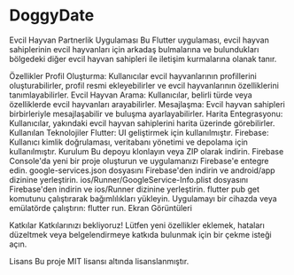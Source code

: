 # DoggyDate
Evcil Hayvan Partnerlik Uygulaması
Bu Flutter uygulaması, evcil hayvan sahiplerinin evcil hayvanları için arkadaş bulmalarına ve bulundukları bölgedeki diğer evcil hayvan sahipleri ile iletişim kurmalarına olanak tanır.

Özellikler
Profil Oluşturma: Kullanıcılar evcil hayvanlarının profillerini oluşturabilirler, profil resmi ekleyebilirler ve evcil hayvanlarının özelliklerini tanımlayabilirler.
Evcil Hayvan Arama: Kullanıcılar, belirli türde veya özelliklerde evcil hayvanları arayabilirler.
Mesajlaşma: Evcil hayvan sahipleri birbirleriyle mesajlaşabilir ve buluşma ayarlayabilirler.
Harita Entegrasyonu: Kullanıcılar, yakındaki evcil hayvan sahiplerini harita üzerinde görebilirler.
Kullanılan Teknolojiler
Flutter: UI geliştirmek için kullanılmıştır.
Firebase: Kullanıcı kimlik doğrulaması, veritabanı yönetimi ve depolama için kullanılmıştır.
Kurulum
Bu depoyu klonlayın veya ZIP olarak indirin.
Firebase Console'da yeni bir proje oluşturun ve uygulamanızı Firebase'e entegre edin.
google-services.json dosyasını Firebase'den indirin ve android/app dizinine yerleştirin.
ios/Runner/GoogleService-Info.plist dosyasını Firebase'den indirin ve ios/Runner dizinine yerleştirin.
flutter pub get komutunu çalıştırarak bağımlılıkları yükleyin.
Uygulamayı bir cihazda veya emülatörde çalıştırın: flutter run.
Ekran Görüntüleri

Katkılar
Katkılarınızı bekliyoruz! Lütfen yeni özellikler eklemek, hataları düzeltmek veya belgelendirmeye katkıda bulunmak için bir çekme isteği açın.

Lisans
Bu proje MIT lisansı altında lisanslanmıştır.
